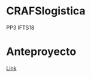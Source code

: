 # CRAFSlogistica
PP3 IFTS18

# Anteproyecto
[Link](https://docs.google.com/document/d/1y6c35W9NhgATfYpBeKnRgBk8z7QN6LW6l7aIJBU12bY/edit?usp=drivesdk) 

